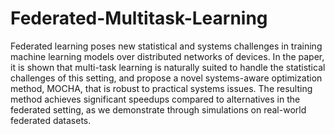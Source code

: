 # Federated-Multitask-Learning

Federated learning poses new statistical and systems challenges in training machine learning models over distributed networks of devices. In the paper, it is shown that multi-task learning is naturally suited to handle the statistical challenges of this setting, and propose a novel systems-aware optimization method, MOCHA, that is robust to practical systems issues. The resulting method achieves significant speedups compared to alternatives in the federated setting, as we demonstrate through simulations on real-world federated datasets.

